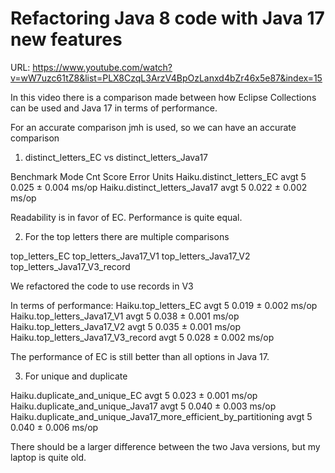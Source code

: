 # Refactoring Java 8 code with Java 17 new features

URL: https://www.youtube.com/watch?v=wW7uzc61tZ8&list=PLX8CzqL3ArzV4BpOzLanxd4bZr46x5e87&index=15

In this video there is a comparison made between how Eclipse Collections can be used and Java 17 in
terms of performance.

For an accurate comparison jmh is used, so we can have an accurate comparison

1) distinct_letters_EC vs distinct_letters_Java17

Benchmark Mode Cnt Score Error Units Haiku.distinct_letters_EC avgt 5 0.025 ± 0.004 ms/op
Haiku.distinct_letters_Java17 avgt 5 0.022 ± 0.002 ms/op

Readability is in favor of EC. Performance is quite equal.

2) For the top letters there are multiple comparisons

top_letters_EC top_letters_Java17_V1 top_letters_Java17_V2 top_letters_Java17_V3_record

We refactored the code to use records in V3

In terms of performance:
Haiku.top_letters_EC avgt 5 0.019 ± 0.002 ms/op Haiku.top_letters_Java17_V1 avgt 5 0.038 ± 0.001
ms/op Haiku.top_letters_Java17_V2 avgt 5 0.035 ± 0.001 ms/op Haiku.top_letters_Java17_V3_record avgt
5 0.028 ± 0.002 ms/op

The performance of EC is still better than all options in Java 17.

3) For unique and duplicate

Haiku.duplicate_and_unique_EC avgt 5 0.023 ± 0.001 ms/op Haiku.duplicate_and_unique_Java17 avgt 5
0.040 ± 0.003 ms/op Haiku.duplicate_and_unique_Java17_more_efficient_by_partitioning avgt 5 0.040 ±
0.006 ms/op

There should be a larger difference between the two Java versions, but my laptop is quite old. 
